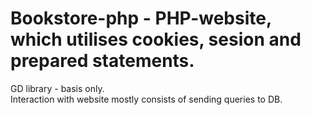 # Bookstore-php - PHP-website, which utilises cookies, sesion and prepared statements.<br/>
GD library - basis only. <br/>
Interaction with website mostly consists of sending queries to DB.
